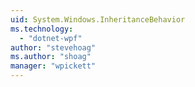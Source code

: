```yaml
---
uid: System.Windows.InheritanceBehavior
ms.technology: 
  - "dotnet-wpf"
author: "stevehoag"
ms.author: "shoag"
manager: "wpickett"
---
```

